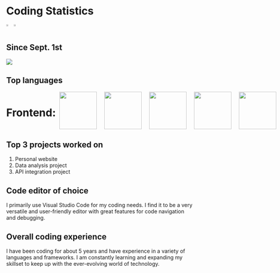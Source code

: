 <!DOCTYPE html>
<html>
<head>
    <link rel="stylesheet" href="https://cdn.jsdelivr.net/gh/devicons/devicon@v2.15.1/devicon.min.css">
</head>
<body>
    <h1>Coding Statistics</h1>
    <div style="display:flex;flex-direction:row;">
        <div>
            <a href="https://wakatime.com"><img src="https://wakatime.com/share/@canyonfsmith/49d1f8e9-ae3c-4947-8635-ab9dafaaca7e.png" style="width:49%;" /></a>
        </div>
        <div>
            <a href="https://wakatime.com"><img src="https://wakatime.com/share/@canyonfsmith/4f9fd1d4-18bd-4368-bbfb-b77776ce1107.png" style="width:49%;" /></a>
        </div>
    </div>
    <h2>Since Sept. 1st</h2>
    <a href="https://wakatime.com/@846109a2-0706-4c97-a610-1e90872121d0"><img src="https://wakatime.com/badge/user/846109a2-0706-4c97-a610-1e90872121d0.svg"></a>
    <h2>Top languages</h2>
<link rel="stylesheet" href="https://cdn.jsdelivr.net/gh/devicons/devicon@v2.15.1/devicon.min.css" />

<div style="display: flex; justify-content: space-between;">
    <h1> Frontend:</h1>
<div style="display: flex; justify-content: space-around;">
  <img src="https://cdn.jsdelivr.net/gh/devicons/devicon/icons/html5/html5-original-wordmark.svg" height="100" style="margin: 0 10px;" />
  <img src="https://cdn.jsdelivr.net/gh/devicons/devicon/icons/css3/css3-original-wordmark.svg" height="100" style="margin: 0 10px;" />
  <img src="https://cdn.jsdelivr.net/gh/devicons/devicon/icons/vuejs/vuejs-plain-wordmark.svg" height="100" style="margin: 0 10px;" />
  <img src="https://cdn.jsdelivr.net/gh/devicons/devicon/icons/react/react-original.svg" height="100" style="margin: 0 10px;" />
  <img src="https://cdn.jsdelivr.net/gh/devicons/devicon/icons/javascript/javascript-original.svg" height="100" style="margin: 0 10px;" />
  <img src="https://cdn.jsdelivr.net/gh/devicons/devicon/icons/figma/figma-plain.svg" height="100" style="margin: 0 10px;" />
</div>

    <h1> Backend:</h1>
<div style="display: flex; justify-content: space-around;">
  <img src="https://cdn.jsdelivr.net/gh/devicons/devicon/icons/python/python-original.svg" height="100" style="margin: 0 10px;" />
  <img src="https://cdn.jsdelivr.net/gh/devicons/devicon/icons/numpy/numpy-original.svg" height="100" style="margin: 0 10px;" />
  <img src="https://cdn.jsdelivr.net/gh/devicons/devicon/icons/jupyter/jupyter-plain-wordmark.svg" height="100" style="margin: 0 10px;" />
  <img src="https://cdn.jsdelivr.net/gh/devicons/devicon/icons/tensorflow/tensorflow-line.svg" height="100" style="margin: 0 10px;" />
  <img src="https://cdn.jsdelivr.net/gh/devicons/devicon/icons/amazonwebservices/amazonwebservices-plain-wordmark.svg" height="100" style="margin: 0 10px;" />
  <img src="https://cdn.jsdelivr.net/gh/devicons/devicon/icons/docker/docker-original-wordmark.svg" height="100" style="margin: 0 10px;" />
  <img src="https://cdn.jsdelivr.net/gh/devicons/devicon/icons/git/git-original-wordmark.svg" height="100" style="margin: 0 10px;" />
  <img src="https://cdn.jsdelivr.net/gh/devicons/devicon/icons/github/github-original-wordmark.svg" height="100" style="margin: 0 10px;" />
  <img src="https://cdn.jsdelivr.net/gh/devicons/devicon/icons/salesforce/salesforce-plain.svg" height="100" style="margin: 0 10px;" />
</div>

    <h1> Database:</h1>
<div style="display: flex; justify-content: space-around;">
  <img src="https://cdn.jsdelivr.net/gh/devicons/devicon/icons/mysql/mysql-original-wordmark.svg" height="100" style="margin: 0 10px;" />
  <img src="https://cdn.jsdelivr.net/gh/devicons/devicon/icons/woocommerce/woocommerce-plain-wordmark.svg" height="100" style="margin: 0 10px;" />
  <img src="https://cdn.jsdelivr.net/gh/devicons/devicon/icons/wordpress/wordpress-plain-wordmark.svg" height="100" style="margin: 0 10px;" />
  <img src="https://cdn.jsdelivr.net/gh/devicons/devicon/icons/terraform/terraform-original-wordmark.svg" height="100" style="margin: 0 10px;" />
  <img src="https://cdn.jsdelivr.net/gh/devicons/devicon/icons/mongodb/mongodb-original-wordmark.svg" height="100" style="margin: 0 10px;" />
</div>
    </div>



<h2>Top 3 projects worked on</h2>
<ol>
  <li>Personal website</li>
  <li>Data analysis project</li>
  <li>API integration project</li>
</ol>
<h2>Code editor of choice</h2>
<p>I primarily use Visual Studio Code for my coding needs. I find it to be a very versatile and user-friendly editor with great features for code navigation and debugging.</p>
<h2>Overall coding experience</h2>
<p>I have been coding for about 5 years and have experience in a variety of languages and frameworks. I am constantly learning and expanding my skillset to keep up with the ever-evolving world of technology.</p>




